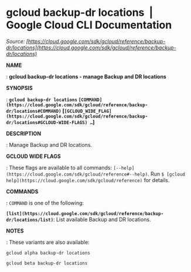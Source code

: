 # gcloud backup-dr locations  |  Google Cloud CLI Documentation

*Source: [https://cloud.google.com/sdk/gcloud/reference/backup-dr/locations](https://cloud.google.com/sdk/gcloud/reference/backup-dr/locations)*

**NAME**

: **gcloud backup-dr locations - manage Backup and DR locations**

**SYNOPSIS**

: **`gcloud backup-dr locations` `[COMMAND](https://cloud.google.com/sdk/gcloud/reference/backup-dr/locations#COMMAND)` [`[GCLOUD_WIDE_FLAG](https://cloud.google.com/sdk/gcloud/reference/backup-dr/locations#GCLOUD-WIDE-FLAGS) …`]**

**DESCRIPTION**

: Manage Backup and DR locations.

**GCLOUD WIDE FLAGS**

: These flags are available to all commands: `[--help](https://cloud.google.com/sdk/gcloud/reference#--help)`.
Run `$ [gcloud help](https://cloud.google.com/sdk/gcloud/reference)` for details.

**COMMANDS**

: ``COMMAND`` is one of the following:

**`[list](https://cloud.google.com/sdk/gcloud/reference/backup-dr/locations/list)`**:
List available Backup and DR locations.

**NOTES**

: These variants are also available:

```
gcloud alpha backup-dr locations
```

```
gcloud beta backup-dr locations
```